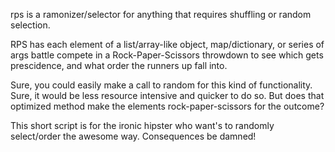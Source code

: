 rps is a ramonizer/selector for anything that requires shuffling 
or random selection.

RPS has each element of a list/array-like object, map/dictionary, 
or series of args battle compete in a Rock-Paper-Scissors throwdown
to see which gets prescidence, and what order the runners up fall into.

Sure, you could easily make a call to random for this kind of functionality.
Sure, it would be less resource intensive and quicker to do so.
But does that optimized method make the elements rock-paper-scissors 
for the outcome?

This short script is for the ironic hipster who want's to randomly 
select/order the awesome way. 
Consequences be damned!
